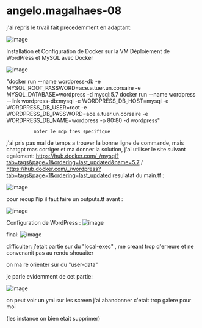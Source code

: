 # angelo.magalhaes-08

j'ai repris le trvail fait precedemment en adaptant: 

![image](https://github.com/Lo0kii/angelo.magalhaes-08/assets/109228312/2004dd83-9b69-4b44-bccd-79df1fb7a602)

Installation et Configuration de Docker sur la VM
Déploiement de WordPress et MySQL avec Docker

![image](https://github.com/Lo0kii/angelo.magalhaes-08/assets/109228312/6d483bd9-59f8-4280-86d9-0357e7e8c144)

"docker run --name wordpress-db -e MYSQL_ROOT_PASSWORD=ace.a.tuer.un.corsaire -e MYSQL_DATABASE=wordpress -d mysql:5.7
              docker run --name wordpress --link wordpress-db:mysql -e WORDPRESS_DB_HOST=mysql -e WORDPRESS_DB_USER=root -e WORDPRESS_DB_PASSWORD=ace.a.tuer.un.corsaire -e WORDPRESS_DB_NAME=wordpress -p 80:80 -d wordpress"

              noter le mdp tres specifique 
j'ai pris pas mal de temps a trouver la bonne ligne de commande, mais chatgpt mas corriger et ma donner la solution, j'ai utiliser le site suivant egalement: https://hub.docker.com/_/mysql?tab=tags&page=1&ordering=last_updated&name=5.7 / https://hub.docker.com/_/wordpress?tab=tags&page=1&ordering=last_updated
resulatat du main.tf : 

![image](https://github.com/Lo0kii/angelo.magalhaes-08/assets/109228312/9a2eff2b-3413-4e1c-8997-41fc08070e41)

pour recup l'ip il faut faire un outputs.tf avant : 

![image](https://github.com/Lo0kii/angelo.magalhaes-08/assets/109228312/cc461c3f-1dc1-4251-b772-089bf511dcca)


Configuration de WordPress :
![image](https://github.com/Lo0kii/angelo.magalhaes-08/assets/109228312/b15cf0aa-f2fb-4202-8c70-e7893763d250)


final: 
![image](https://github.com/Lo0kii/angelo.magalhaes-08/assets/109228312/539d6055-483b-422d-8b54-0622bbe3a20f)



difficulter: j'etait partie sur du "local-exec" , me creant trop d'erreure et ne convenanit pas au rendu shouaiter

on ma re orienter sur du "user-data"


je parle evidemment de cet partie: 

![image](https://github.com/Lo0kii/angelo.magalhaes-08/assets/109228312/ab14cd80-b61f-46d7-b9f2-6a485f787aab)


on peut voir un yml sur les screen j'ai abandonner c'etait trop galere pour moi


(les instance on bien etait supprimer)
